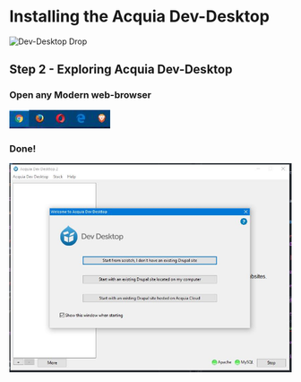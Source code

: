 # Installing the Acquia Dev-Desktop

![Dev-Desktop Drop](../../images/overview-&-development/acquia/acquiadrupal_icon.png)

## Step 2 - Exploring Acquia Dev-Desktop

### Open any Modern web-browser
![Modern Browsers](../../images/general/modern-browsers.JPG)



### Done!


![Congratulations](../../images/overview-&-development/acquia/acquia-install-dev-desktop_6.JPG)
